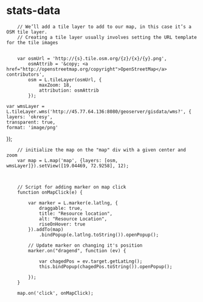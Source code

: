 # stats-data

	 	// We’ll add a tile layer to add to our map, in this case it’s a OSM tile layer.
	 	// Creating a tile layer usually involves setting the URL template for the tile images


	 	var osmUrl = 'http://{s}.tile.osm.org/{z}/{x}/{y}.png',
	 	    osmAttrib = '&copy; <a href="http://openstreetmap.org/copyright">OpenStreetMap</a> contributors',
	 	    osm = L.tileLayer(osmUrl, {
	 	        maxZoom: 18,
	 	        attribution: osmAttrib
	 	    });

    var wmsLayer = L.tileLayer.wms('http://45.77.64.136:8080/geoserver/gisdata/wms?', {
    layers: 'okresy',
    transparent: true,
    format: 'image/png'
});

	 	// initialize the map on the "map" div with a given center and zoom
	 	var map = L.map('map', {layers: [osm, wmsLayer]}).setView([19.04469, 72.9258], 12);



	 	// Script for adding marker on map click
	 	function onMapClick(e) {

	 	    var marker = L.marker(e.latlng, {
	 	        draggable: true,
	 	        title: "Resource location",
	 	        alt: "Resource Location",
	 	        riseOnHover: true
	 	    }).addTo(map)
	 	        .bindPopup(e.latlng.toString()).openPopup();

	 	    // Update marker on changing it's position
	 	    marker.on("dragend", function (ev) {

	 	        var chagedPos = ev.target.getLatLng();
	 	        this.bindPopup(chagedPos.toString()).openPopup();

	 	    });
	 	}

	 	map.on('click', onMapClick);
